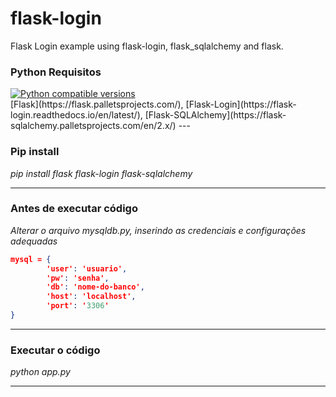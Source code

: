 # flask-login
Flask Login example using flask-login, flask_sqlalchemy and flask.

### Python Requisitos
<a href="https://www.python.org/doc/versions/">
	<img src="https://img.shields.io/badge/python-3.6%20%7C%203.7%20%7C%203.8-blue?style=for-the-badge" alt="Python compatible versions" />
</a><br />
[Flask](https://flask.palletsprojects.com/), [Flask-Login](https://flask-login.readthedocs.io/en/latest/), [Flask-SQLAlchemy](https://flask-sqlalchemy.palletsprojects.com/en/2.x/)
---

### Pip install
*pip install flask flask-login flask-sqlalchemy*<br />

---

### Antes de executar código
*Alterar o arquivo mysqldb.py, inserindo as credenciais e configurações adequadas*<br />
```json
mysql = {
        'user': 'usuario',
        'pw': 'senha',
        'db': 'nome-do-banco',
        'host': 'localhost',
        'port': '3306'
}
```
---

### Executar o código
*python app.py*<br />

---